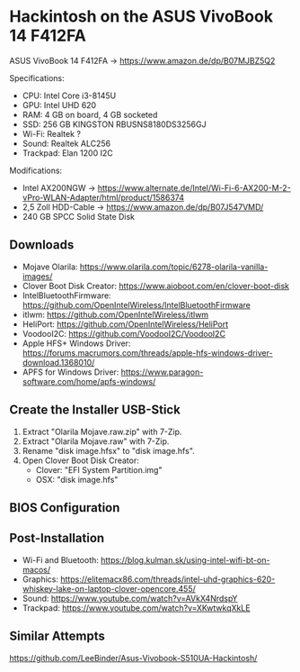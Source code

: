 # Hackintosh on the ASUS VivoBook 14 F412FA

ASUS VivoBook 14 F412FA -> https://www.amazon.de/dp/B07MJBZ5Q2

Specifications:

- CPU: Intel Core i3-8145U
- GPU: Intel UHD 620
- RAM: 4 GB on board, 4 GB socketed
- SSD: 256 GB KINGSTON RBUSNS8180DS3256GJ
- Wi-Fi: Realtek ?
- Sound: Realtek ALC256
- Trackpad: Elan 1200 I2C

Modifications:

- Intel AX200NGW -> https://www.alternate.de/Intel/Wi-Fi-6-AX200-M-2-vPro-WLAN-Adapter/html/product/1586374
- 2,5 Zoll HDD-Cable -> https://www.amazon.de/dp/B07J547VMD/
- 240 GB SPCC Solid State Disk

## Downloads

- Mojave Olarila: https://www.olarila.com/topic/6278-olarila-vanilla-images/
- Clover Boot Disk Creator: https://www.aioboot.com/en/clover-boot-disk
- IntelBluetoothFirmware: https://github.com/OpenIntelWireless/IntelBluetoothFirmware
- itlwm: https://github.com/OpenIntelWireless/itlwm
- HeliPort: https://github.com/OpenIntelWireless/HeliPort
- VoodooI2C: https://github.com/VoodooI2C/VoodooI2C
- Apple HFS+ Windows Driver: https://forums.macrumors.com/threads/apple-hfs-windows-driver-download.1368010/
- APFS for Windows Driver: https://www.paragon-software.com/home/apfs-windows/

## Create the Installer USB-Stick

1. Extract "Olarila Mojave.raw.zip" with 7-Zip.
2. Extract "Olarila Mojave.raw" with 7-Zip.
3. Rename "disk image.hfsx" to "disk image.hfs".
4. Open Clover Boot Disk Creator:
    - Clover: "EFI System Partition.img"
    - OSX: "disk image.hfs"

## BIOS Configuration

## Post-Installation

- Wi-Fi and Bluetooth: https://blog.kulman.sk/using-intel-wifi-bt-on-macos/
- Graphics: https://elitemacx86.com/threads/intel-uhd-graphics-620-whiskey-lake-on-laptop-clover-opencore.455/
- Sound: https://www.youtube.com/watch?v=AVkX4NrdspY
- Trackpad: https://www.youtube.com/watch?v=XKwtwkqXkLE

## Similar Attempts

https://github.com/LeeBinder/Asus-Vivobook-S510UA-Hackintosh/
